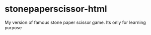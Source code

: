 # stonepaperscissor-html
My version of famous stone paper scissor game. Its only for learning purpose

